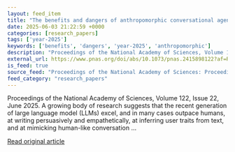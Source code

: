 ```yaml
---
layout: feed_item
title: "The benefits and dangers of anthropomorphic conversational agents"
date: 2025-06-03 21:22:59 +0000
categories: [research_papers]
tags: ['year-2025']
keywords: ['benefits', 'dangers', 'year-2025', 'anthropomorphic']
description: "Proceedings of the National Academy of Sciences, Volume 122, Issue 22, June 2025"
external_url: https://www.pnas.org/doi/abs/10.1073/pnas.2415898122?af=R
is_feed: true
source_feed: "Proceedings of the National Academy of Sciences: Proceedings of the National Academy of Sciences: Table of Contents"
feed_category: "research_papers"
---
```


Proceedings of the National Academy of Sciences, Volume 122, Issue 22, June 2025. A growing body of research suggests that the recent generation of large language model (LLMs) excel, and in many cases outpace humans, at writing persuasively and empathetically, at inferring user traits from text, and at mimicking human-like conversation ...

[Read original article](https://www.pnas.org/doi/abs/10.1073/pnas.2415898122?af=R)
